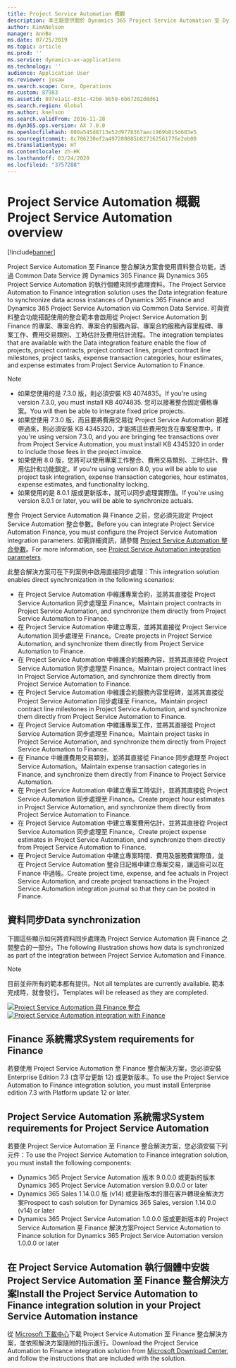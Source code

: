 ```yaml
---
title: Project Service Automation 概觀
description: 本主題提供關於 Dynamics 365 Project Service Automation 至 Dynamics 365 Finance 整合解決方案的資訊。
author: KimANelson
manager: AnnBe
ms.date: 07/25/2019
ms.topic: article
ms.prod: ''
ms.service: dynamics-ax-applications
ms.technology: ''
audience: Application User
ms.reviewer: josaw
ms.search.scope: Core, Operations
ms.custom: 87983
ms.assetid: 897e1a1c-d31c-42b8-bb59-6b67202d8d61
ms.search.region: Global
ms.author: knelson
ms.search.validFrom: 2016-11-28
ms.dyn365.ops.version: AX 7.0.0
ms.openlocfilehash: 080a545d8713e52d9778367aec1969b815d683e5
ms.sourcegitcommit: 8c786230ef2a497280885b827162561776e2eb00
ms.translationtype: HT
ms.contentlocale: zh-HK
ms.lasthandoff: 03/24/2020
ms.locfileid: "3757288"
---
```

# <a name="project-service-automation-overview"></a><span data-ttu-id="b1e3f-103">Project Service Automation 概觀</span><span class="sxs-lookup"><span data-stu-id="b1e3f-103">Project Service Automation overview</span></span>

[!include[banner](../includes/banner.md)]

<span data-ttu-id="b1e3f-104">Project Service Automation 至 Finance 整合解決方案會使用資料整合功能，透過 Common Data Service 跨 Dynamics 365 Finance 與 Dynamics 365 Project Service Automation 的執行個體來同步處理資料。</span><span class="sxs-lookup"><span data-stu-id="b1e3f-104">The Project Service Automation to Finance integration solution uses the Data integration feature to synchronize data across instances of Dynamics 365 Finance and Dynamics 365 Project Service Automation via Common Data Service.</span></span> <span data-ttu-id="b1e3f-105">可與資料整合功能搭配使用的整合範本會啟用從 Project Service Automation 到 Finance 的專案、專案合約、專案合約服務內容、專案合約服務內容里程碑、專案工作、費用交易類別、工時估計及費用估計流程。</span><span class="sxs-lookup"><span data-stu-id="b1e3f-105">The integration templates that are available with the Data integration feature enable the flow of projects, project contracts, project contract lines, project contract line milestones, project tasks, expense transaction categories, hour estimates, and expense estimates from Project Service Automation to Finance.</span></span>

> [!NOTE]
> - <span data-ttu-id="b1e3f-106">如果您使用的是 7.3.0 版，則必須安裝 KB 4074835。</span><span class="sxs-lookup"><span data-stu-id="b1e3f-106">If you're using version 7.3.0, you must install KB 4074835.</span></span> <span data-ttu-id="b1e3f-107">您可以接著整合固定價格專案。</span><span class="sxs-lookup"><span data-stu-id="b1e3f-107">You will then be able to integrate fixed price projects.</span></span>
> - <span data-ttu-id="b1e3f-108">如果您使用 7.3.0 版，而且要將費用交易從 Project Service Automation 那裡帶過來，則必須安裝 KB 4345320，才能將這些費用包含在專案發票中。</span><span class="sxs-lookup"><span data-stu-id="b1e3f-108">If you're using version 7.3.0, and you are bringing fee transactions over from Project Service Automation, you must install KB 4345320 in order to include those fees in the project invoice.</span></span>
> - <span data-ttu-id="b1e3f-109">如果使用 8.0 版，您將可以使用專案工作整合、費用交易類別、工時估計、費用估計和功能鎖定。</span><span class="sxs-lookup"><span data-stu-id="b1e3f-109">If you're using version 8.0, you will be able to use project task integration, expense transaction categories, hour estimates, expense estimates, and functionality locking.</span></span>
> - <span data-ttu-id="b1e3f-110">如果使用的是 8.0.1 版或更新版本，就可以同步處理實際值。</span><span class="sxs-lookup"><span data-stu-id="b1e3f-110">If you're using version 8.0.1 or later, you will be able to synchronize actuals.</span></span>

<span data-ttu-id="b1e3f-111">整合 Project Service Automation 與 Finance 之前，您必須先設定 Project Service Automation 整合參數。</span><span class="sxs-lookup"><span data-stu-id="b1e3f-111">Before you can integrate Project Service Automation Finance, you must configure the Project Service Automation integration parameters.</span></span> <span data-ttu-id="b1e3f-112">如需詳細資訊，請參閱 [Project Service Automation 整合參數](PSA-parameters.md)。</span><span class="sxs-lookup"><span data-stu-id="b1e3f-112">For more information, see [Project Service Automation integration parameters](PSA-parameters.md).</span></span>

<span data-ttu-id="b1e3f-113">此整合解決方案可在下列案例中啟用直接同步處理：</span><span class="sxs-lookup"><span data-stu-id="b1e3f-113">This integration solution enables direct synchronization in the following scenarios:</span></span>

- <span data-ttu-id="b1e3f-114">在 Project Service Automation 中維護專案合約，並將其直接從 Project Service Automation 同步處理至 Finance。</span><span class="sxs-lookup"><span data-stu-id="b1e3f-114">Maintain project contracts in Project Service Automation, and synchronize them directly from Project Service Automation to Finance.</span></span>
- <span data-ttu-id="b1e3f-115">在 Project Service Automation 中建立專案，並將其直接從 Project Service Automation 同步處理至 Finance。</span><span class="sxs-lookup"><span data-stu-id="b1e3f-115">Create projects in Project Service Automation, and synchronize them directly from Project Service Automation to Finance.</span></span>
- <span data-ttu-id="b1e3f-116">在 Project Service Automation 中維護合約服務內容，並將其直接從 Project Service Automation 同步處理至 Finance。</span><span class="sxs-lookup"><span data-stu-id="b1e3f-116">Maintain project contract lines in Project Service Automation, and synchronize them directly from Project Service Automation to Finance.</span></span>
- <span data-ttu-id="b1e3f-117">在 Project Service Automation 中維護合約服務內容里程碑，並將其直接從 Project Service Automation 同步處理至 Finance。</span><span class="sxs-lookup"><span data-stu-id="b1e3f-117">Maintain project contract line milestones in Project Service Automation, and synchronize them directly from Project Service Automation to Finance.</span></span>
- <span data-ttu-id="b1e3f-118">在 Project Service Automation 中維護專案工作，並將其直接從 Project Service Automation 同步處理至 Finance。</span><span class="sxs-lookup"><span data-stu-id="b1e3f-118">Maintain project tasks in Project Service Automation, and synchronize them directly from Project Service Automation to Finance.</span></span>
- <span data-ttu-id="b1e3f-119">在 Finance 中維護費用交易類別，並將其直接從 Finance 同步處理至 Project Service Automation。</span><span class="sxs-lookup"><span data-stu-id="b1e3f-119">Maintain expense transaction categories in Finance, and synchronize them directly from Finance to Project Service Automation.</span></span>
- <span data-ttu-id="b1e3f-120">在 Project Service Automation 中建立專案工時估計，並將其直接從 Project Service Automation 同步處理至 Finance。</span><span class="sxs-lookup"><span data-stu-id="b1e3f-120">Create project hour estimates in Project Service Automation, and synchronize them directly from Project Service Automation to Finance.</span></span>
- <span data-ttu-id="b1e3f-121">在 Project Service Automation 中建立專案費用估計，並將其直接從 Project Service Automation 同步處理至 Finance。</span><span class="sxs-lookup"><span data-stu-id="b1e3f-121">Create project expense estimates in Project Service Automation, and synchronize them directly from Project Service Automation to Finance.</span></span>
- <span data-ttu-id="b1e3f-122">在 Project Service Automation 中建立專案時間、費用及服務費實際值，並在 Project Service Automation 整合日記帳中建立專案交易，讓這些可以在 Finance 中過帳。</span><span class="sxs-lookup"><span data-stu-id="b1e3f-122">Create project time, expense, and fee actuals in Project Service Automation, and create project transactions in the Project Service Automation integration journal so that they can be posted in Finance.</span></span>

## <a name="data-synchronization"></a><span data-ttu-id="b1e3f-123">資料同步</span><span class="sxs-lookup"><span data-stu-id="b1e3f-123">Data synchronization</span></span>

<span data-ttu-id="b1e3f-124">下圖這些顯示如何將資料同步處理為 Project Service Automation 與 Finance 之間整合的一部分。</span><span class="sxs-lookup"><span data-stu-id="b1e3f-124">The following illustration shows how data is synchronized as part of the integration between Project Service Automation and Finance.</span></span>

> [!NOTE]
> <span data-ttu-id="b1e3f-125">目前並非所有的範本都有提供。</span><span class="sxs-lookup"><span data-stu-id="b1e3f-125">Not all templates are currently available.</span></span> <span data-ttu-id="b1e3f-126">範本完成時，就會發行。</span><span class="sxs-lookup"><span data-stu-id="b1e3f-126">Templates will be released as they are completed.</span></span>

<span data-ttu-id="b1e3f-127">[![Project Service Automation 與 Finance 整合](./media/PSA-integration.png)](./media/PSA-integration.png)</span><span class="sxs-lookup"><span data-stu-id="b1e3f-127">[![Project Service Automation integration with Finance](./media/PSA-integration.png)](./media/PSA-integration.png)</span></span>

## <a name="system-requirements-for-finance"></a><span data-ttu-id="b1e3f-128">Finance 系統需求</span><span class="sxs-lookup"><span data-stu-id="b1e3f-128">System requirements for Finance</span></span>

<span data-ttu-id="b1e3f-129">若要使用 Project Service Automation 至 Finance 整合解決方案，您必須安裝 Enterprise Edition 7.3 (含平台更新 12) 或更新版本。</span><span class="sxs-lookup"><span data-stu-id="b1e3f-129">To use the Project Service Automation to Finance integration solution, you must install Enterprise edition 7.3 with Platform update 12 or later.</span></span>

## <a name="system-requirements-for-project-service-automation"></a><span data-ttu-id="b1e3f-130">Project Service Automation 系統需求</span><span class="sxs-lookup"><span data-stu-id="b1e3f-130">System requirements for Project Service Automation</span></span>

<span data-ttu-id="b1e3f-131">若要使 Project Service Automation 至 Finance 整合解決方案，您必須安裝下列元件：</span><span class="sxs-lookup"><span data-stu-id="b1e3f-131">To use the Project Service Automation to Finance integration solution, you must install the following components:</span></span>

- <span data-ttu-id="b1e3f-132">Dynamics 365 Project Service Automation 版本 9.0.0.0 或更新的版本</span><span class="sxs-lookup"><span data-stu-id="b1e3f-132">Dynamics 365 Project Service Automation version 9.0.0.0 or later</span></span>
- <span data-ttu-id="b1e3f-133">Dynamics 365 Sales 1.14.0.0 版 (v14) 或更新版本的潛在客戶轉現金解決方案</span><span class="sxs-lookup"><span data-stu-id="b1e3f-133">Prospect to cash solution for Dynamics 365 Sales, version 1.14.0.0 (v14) or later</span></span>
- <span data-ttu-id="b1e3f-134">Dynamics 365 Project Service Automation 1.0.0.0 版或更新版本的 Project Service Automation 至 Finance 解決方案</span><span class="sxs-lookup"><span data-stu-id="b1e3f-134">Project Service Automation to Finance solution for Dynamics 365 Project Service Automation version 1.0.0.0 or later</span></span>

## <a name="install-the-project-service-automation-to-finance-integration-solution-in-your-project-service-automation-instance"></a><span data-ttu-id="b1e3f-135">在 Project Service Automation 執行個體中安裝 Project Service Automation 至 Finance 整合解決方案</span><span class="sxs-lookup"><span data-stu-id="b1e3f-135">Install the Project Service Automation to Finance integration solution in your Project Service Automation instance</span></span>

<span data-ttu-id="b1e3f-136">從 [Microsoft 下載中心](https://www.microsoft.com/download/details.aspx?id=57016)下載 Project Service Automation 至 Finance 整合解決方案，並依照解決方案隨附的指示進行。</span><span class="sxs-lookup"><span data-stu-id="b1e3f-136">Download the Project Service Automation to Finance integration solution from [Microsoft Download Center](https://www.microsoft.com/download/details.aspx?id=57016), and follow the instructions that are included with the solution.</span></span>
